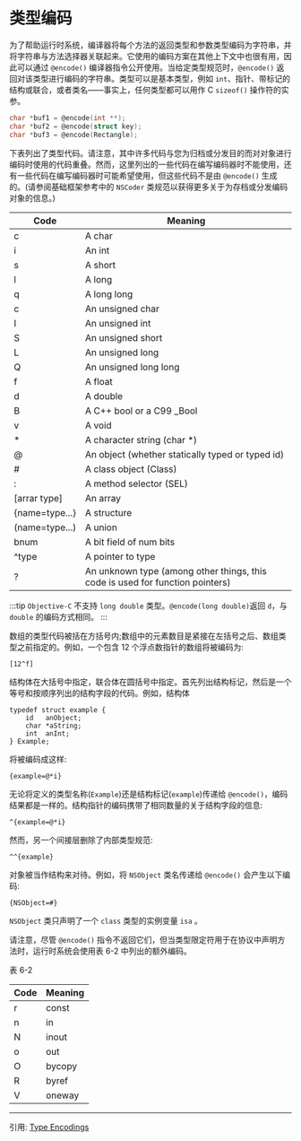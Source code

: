 # 类型编码

为了帮助运行时系统，编译器将每个方法的返回类型和参数类型编码为字符串，并将字符串与方法选择器关联起来。它使用的编码方案在其他上下文中也很有用，因此可以通过 `@encode()` 编译器指令公开使用。当给定类型规范时，`@encode()` 返回对该类型进行编码的字符串。类型可以是基本类型，例如 `int`、指针、带标记的结构或联合，或者类名——事实上，任何类型都可以用作 C `sizeof()` 操作符的实参。

```c
char *buf1 = @encode(int **);
char *buf2 = @encode(struct key);
char *buf3 = @encode(Rectangle);
```

下表列出了类型代码。请注意，其中许多代码与您为归档或分发目的而对对象进行编码时使用的代码重叠。然而，这里列出的一些代码在编写编码器时不能使用，还有一些代码在编写编码器时可能希望使用，但这些代码不是由 `@encode()` 生成的。(请参阅基础框架参考中的 `NSCoder` 类规范以获得更多关于为存档或分发编码对象的信息。)

| Code           | Meaning                                                                       |
| -------------- | ----------------------------------------------------------------------------- |
| c              | A char                                                                        |
| i              | An int                                                                        |
| s              | A short                                                                       |
| l              | A long                                                                        |
| q              | A long long                                                                   |
| c              | An unsigned char                                                              |
| I              | An unsigned int                                                               |
| S              | An unsigned short                                                             |
| L              | An unsigned long                                                              |
| Q              | An unsigned long long                                                         |
| f              | A float                                                                       |
| d              | A double                                                                      |
| B              | A C++ bool or a C99 \_Bool                                                    |
| v              | A void                                                                        |
| \*             | A character string (char \*)                                                  |
| @              | An object (whether statically typed or typed id)                              |
| #              | A class object (Class)                                                        |
| :              | A method selector (SEL)                                                       |
| [arrar type]   | An array                                                                      |
| {name=type...} | A structure                                                                   |
| (name=type...) | A union                                                                       |
| bnum           | A bit field of num bits                                                       |
| ^type          | A pointer to type                                                             |
| ?              | An unknown type (among other things, this code is used for function pointers) |

:::tip
`Objective-C` 不支持 `long double` 类型。`@encode(long double)`返回 `d`，与 `double` 的编码方式相同。
:::

数组的类型代码被括在方括号内;数组中的元素数目是紧接在左括号之后、数组类型之前指定的。例如，一个包含 12 个浮点数指针的数组将被编码为:

```objc
[12^f]
```

结构体在大括号中指定，联合体在圆括号中指定。首先列出结构标记，然后是一个等号和按顺序列出的结构字段的代码。例如，结构体

```objc
typedef struct example {
    id   anObject;
    char *aString;
    int  anInt;
} Example;
```

将被编码成这样:

```objc
{example=@*i}
```

无论将定义的类型名称(`Example`)还是结构标记(`example`)传递给 `@encode()`，编码结果都是一样的。结构指针的编码携带了相同数量的关于结构字段的信息:

```objc
^{example=@*i}
```

然而，另一个间接层删除了内部类型规范:

```objc
^^{example}
```

对象被当作结构来对待。例如，将 `NSObject` 类名传递给 `@encode()` 会产生以下编码:

```objc
{NSObject=#}
```

`NSObject` 类只声明了一个 `class` 类型的实例变量 `isa` 。

请注意，尽管 `@encode()` 指令不返回它们，但当类型限定符用于在协议中声明方法时，运行时系统会使用表 6-2 中列出的额外编码。

表 6-2

| Code | Meaning |
| ---- | ------- |
| r    | const   |
| n    | in      |
| N    | inout   |
| o    | out     |
| O    | bycopy  |
| R    | byref   |
| V    | oneway  |

---

引用: [Type Encodings](https://developer.apple.com/library/archive/documentation/Cocoa/Conceptual/ObjCRuntimeGuide/Articles/ocrtTypeEncodings.html#//apple_ref/doc/uid/TP40008048-CH100-SW1)

